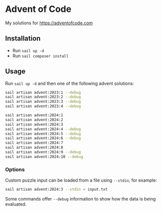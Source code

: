 # Advent of Code

My solutions for https://adventofcode.com

## Installation

- Run `sail up -d`
- Run `sail composer install`

## Usage

Run `sail up -d` and then one of the following advent solutions:

```bash
sail artisan advent:2023:1 --debug
sail artisan advent:2023:2 --debug
sail artisan advent:2023:3 --debug
sail artisan advent:2023:4 --debug

sail artisan advent:2024:1
sail artisan advent:2024:2
sail artisan advent:2024:3
sail artisan advent:2024:4 --debug
sail artisan advent:2024:5 --debug
sail artisan advent:2024:6 --debug
sail artisan advent:2024:7
sail artisan advent:2024:8
sail artisan advent:2024:9 --debug
sail artisan advent:2024:10 --debug
```

### Options

Custom puzzle input can be loaded from a file using `--stdin`, for example:

```bash
sail artisan advent:2024:3 --stdin < input.txt
```

Some commands offer `--debug` information to show how the data is being evaluated.
